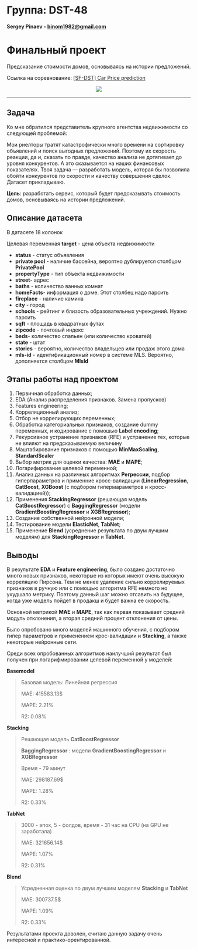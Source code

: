 # Группа: DST-48

**Sergey Pinaev - binom1982@gmail.com**

# Финальный проект

Предсказание стоимости домов, основываясь на истории предложений.

Ссылка на соревнование: [[SF-DST] Car Price prediction](https://www.kaggle.com/c/sf-dst-car-price-prediction-part2)

<p align="center" width="100%">
<img src="https://habrastorage.org/r/w1560/getpro/habr/upload_files/080/2a6/5e7/0802a65e78ee2bd84388c0d1ebab98d5.png" width="auto"/>
</p>
<hr>

## Задача

Ко мне обратился представитель крупного агентства недвижимости со следующей проблемой:

Мои риелторы тратят катастрофически много времени на сортировку объявлений и поиск выгодных предложений. Поэтому их скорость реакции, да и, сказать по правде, качество анализа не дотягивает до уровня конкурентов. А это сказывается на наших финансовых показателях. Твоя задача — разработать модель, которая бы позволила обойти конкурентов по скорости и качеству совершения сделок. Датасет прикладываю.

**Цель**: разработать сервис, который будет предсказывать стоимость домов, основываясь на истории предложений.

## Описание датасета

В датасете 18 колонок

Целевая переменная **target** - цена объекта недвижимости

* **status** - статус объявления
* **private pool** - наличие бассейна, вероятно дублируется столбцом **PrivatePool**
* **propertyType** - тип объекта недвижимости
* **street**- адрес
* **baths** - количество ванных комнат
* **homeFacts**- информация о доме. Этот столбец надо парсить
* **fireplace** - наличие камина
* **city** - город
* **schools** - рейтинг и близость образовательных учреждений. Нужно парсить
* **sqft** - площадь в квадратных футах
* **zipcode** - почтовый индекс
* **beds**- количество спальен (или количество кроватей)
* **state** - штат
* **stories** - вероятно, количество владельцев или продаж этого дома
* **mls-id** - идентификационный номер в системе MLS. Вероятно, дополняется столбцом **MlsId**

## Этапы работы над проектом

1. Первичная обработка данных; 
2. EDA (Анализ распределения признаков. Замена пропусков)
3. Features engineering;
4. Корреляционный анализ;
5. Отбор не коррелирующих переменных;
6. Обработка категориальных признаков, создание dummy переменных, и кодирование с помошью **Label encoding**;
7. Рекурсивное устранение признаков (RFE) и устранение тех, которые не влияют на предсказываемую величину
8. Маштабирование признаков с помощью **MinMaxScaling**, **StandardScaler**
9.  Выбор метрик для оценки качества: **MAE** и **MAPE**;
10. Логарифирование целевой переменной;
11. Анализ данных на различных алгоритмах **Регрессии**, подбор гиперпараметров и применние кросс-валидации (**LinearRegression**, **CatBoost**, **XGBoost** (с подбором гипермараметров и кросс-валидацией));
12. Применения **StackingRegressor** (решающая модель **CatBoostRegressor**) с **BaggingRegressor** (модели **GradientBoostingRegressor** и **XGBRegressor**);
13. Создание собственной нейронной модели;
14. Тестирование модели **ElasticNet**, **TabNet**;
15. Применение **Blend** (усреднение результата по двум лучшим моделям) для **StackingRegressor** и **TabNet**.

## Выводы

В результате **EDA** и **Feature engineering**, было создано достаточно много новых признаков, некоторые из которых имеют очень высокую корреляцию Пирсона. Тем не менее удаление сильно коррелируемых признаков в ручную или с помощью алгоритма RFE немного но ухудшало метрику. Поэтому данный шаг можно отсавить на будущее, когда уже модель пойдет в продакш и будет важна ее скорость.

Основной метрикой **MAE** и **MAPE**, так как первая показывает средний модуль отклонения, а вторая средний процент отклонения от цены.

Было опробовано много моделей машинного обучения, с подбором гипер параметров и применением крос-валидации и **Stacking**, а также некоторые нейронные сети.

Среди всех опробованных алгоритмов наилучший результат был получен при логарифмировании целевой переменной у моделей:

**Basemodel**

> Базовая модель: Линейная регрессия
> 
> MAE: 415583.13$
> 
> MAPE: 2.21%
> 
> R2: 0.08%

**Stacking**

> Решающая модель **CatBoostRegressor**
> 
> **BaggingRegressor** : модели **GradientBoostingRegressor** и **XGBRegressor**
> 
> Время - 79 минут
> 
> MAE: 298187.69$
> 
> MAPE: 1.28%
> 
> R2: 0.33%

**TabNet**

> 3000 - эпох, 5 - фолдов, время - 31 час на CPU (на GPU не заработала)
> 
> MAE: 321656.14$
> 
> MAPE: 1.07%
> 
> R2: 0.31%

**Blend**

> Усредненная оценка по двум лучшим моделям **Stacking** и **TabNet**
> 
> MAE: 300737.5$
> 
> MAPE: 1.09%
> 
> R2: 0.33%

Результатами проекта доволен, считаю данную задачу очень интересной и практико-орентированной.
